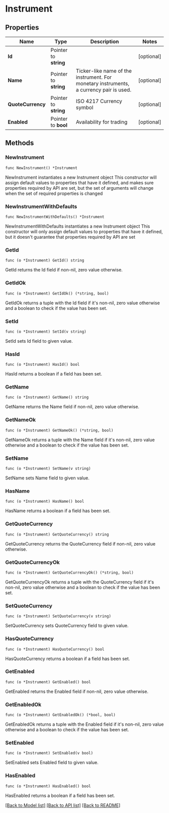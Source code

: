 # Instrument

## Properties

Name | Type | Description | Notes
------------ | ------------- | ------------- | -------------
**Id** | Pointer to **string** |  | [optional] 
**Name** | Pointer to **string** | Ticker-like name of the instrument. For monetary instruments, a currency pair is used. | [optional] 
**QuoteCurrency** | Pointer to **string** | ISO 4217 Currency symbol | [optional] 
**Enabled** | Pointer to **bool** | Availability for trading | [optional] 

## Methods

### NewInstrument

`func NewInstrument() *Instrument`

NewInstrument instantiates a new Instrument object
This constructor will assign default values to properties that have it defined,
and makes sure properties required by API are set, but the set of arguments
will change when the set of required properties is changed

### NewInstrumentWithDefaults

`func NewInstrumentWithDefaults() *Instrument`

NewInstrumentWithDefaults instantiates a new Instrument object
This constructor will only assign default values to properties that have it defined,
but it doesn't guarantee that properties required by API are set

### GetId

`func (o *Instrument) GetId() string`

GetId returns the Id field if non-nil, zero value otherwise.

### GetIdOk

`func (o *Instrument) GetIdOk() (*string, bool)`

GetIdOk returns a tuple with the Id field if it's non-nil, zero value otherwise
and a boolean to check if the value has been set.

### SetId

`func (o *Instrument) SetId(v string)`

SetId sets Id field to given value.

### HasId

`func (o *Instrument) HasId() bool`

HasId returns a boolean if a field has been set.

### GetName

`func (o *Instrument) GetName() string`

GetName returns the Name field if non-nil, zero value otherwise.

### GetNameOk

`func (o *Instrument) GetNameOk() (*string, bool)`

GetNameOk returns a tuple with the Name field if it's non-nil, zero value otherwise
and a boolean to check if the value has been set.

### SetName

`func (o *Instrument) SetName(v string)`

SetName sets Name field to given value.

### HasName

`func (o *Instrument) HasName() bool`

HasName returns a boolean if a field has been set.

### GetQuoteCurrency

`func (o *Instrument) GetQuoteCurrency() string`

GetQuoteCurrency returns the QuoteCurrency field if non-nil, zero value otherwise.

### GetQuoteCurrencyOk

`func (o *Instrument) GetQuoteCurrencyOk() (*string, bool)`

GetQuoteCurrencyOk returns a tuple with the QuoteCurrency field if it's non-nil, zero value otherwise
and a boolean to check if the value has been set.

### SetQuoteCurrency

`func (o *Instrument) SetQuoteCurrency(v string)`

SetQuoteCurrency sets QuoteCurrency field to given value.

### HasQuoteCurrency

`func (o *Instrument) HasQuoteCurrency() bool`

HasQuoteCurrency returns a boolean if a field has been set.

### GetEnabled

`func (o *Instrument) GetEnabled() bool`

GetEnabled returns the Enabled field if non-nil, zero value otherwise.

### GetEnabledOk

`func (o *Instrument) GetEnabledOk() (*bool, bool)`

GetEnabledOk returns a tuple with the Enabled field if it's non-nil, zero value otherwise
and a boolean to check if the value has been set.

### SetEnabled

`func (o *Instrument) SetEnabled(v bool)`

SetEnabled sets Enabled field to given value.

### HasEnabled

`func (o *Instrument) HasEnabled() bool`

HasEnabled returns a boolean if a field has been set.


[[Back to Model list]](../README.md#documentation-for-models) [[Back to API list]](../README.md#documentation-for-api-endpoints) [[Back to README]](../README.md)


